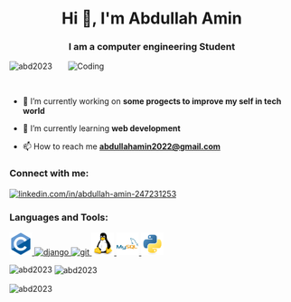 <h1 align="center">Hi 👋, I'm Abdullah Amin</h1>
<h3 align="center">I am a computer engineering Student</h3>
<img align="right" alt="Coding" width="400" src="https://drive.google.com/file/d/11kfV4a-uypwEqCr3Th-vMtfhZe1aTxUI/view?usp=share_link">

<p align="left"> <img src="https://komarev.com/ghpvc/?username=abd2023&label=Profile%20views&color=0e75b6&style=flat" alt="abd2023" /> </p>

<p align="left"> <a href="https://twitter.com/" target="blank"><img src="https://img.shields.io/twitter/follow/?logo=twitter&style=for-the-badge" alt="" /></a> </p>

- 🔭 I’m currently working on **some progects to improve my self in tech world**

- 🌱 I’m currently learning **web development**

- 📫 How to reach me **abdullahamin2022@gmail.com**

<h3 align="left">Connect with me:</h3>
<p align="left">
<a href="https://linkedin.com/in/linkedin.com/in/abdullah-amin-247231253" target="blank"><img align="center" src="https://raw.githubusercontent.com/rahuldkjain/github-profile-readme-generator/master/src/images/icons/Social/linked-in-alt.svg" alt="linkedin.com/in/abdullah-amin-247231253" height="30" width="40" /></a>
</p>

<h3 align="left">Languages and Tools:</h3>
<p align="left"> <a href="https://www.cprogramming.com/" target="_blank" rel="noreferrer"> <img src="https://raw.githubusercontent.com/devicons/devicon/master/icons/c/c-original.svg" alt="c" width="40" height="40"/> </a> <a href="https://www.djangoproject.com/" target="_blank" rel="noreferrer"> <img src="https://cdn.worldvectorlogo.com/logos/django.svg" alt="django" width="40" height="40"/> </a> <a href="https://git-scm.com/" target="_blank" rel="noreferrer"> <img src="https://www.vectorlogo.zone/logos/git-scm/git-scm-icon.svg" alt="git" width="40" height="40"/> </a> <a href="https://www.linux.org/" target="_blank" rel="noreferrer"> <img src="https://raw.githubusercontent.com/devicons/devicon/master/icons/linux/linux-original.svg" alt="linux" width="40" height="40"/> </a> <a href="https://www.mysql.com/" target="_blank" rel="noreferrer"> <img src="https://raw.githubusercontent.com/devicons/devicon/master/icons/mysql/mysql-original-wordmark.svg" alt="mysql" width="40" height="40"/> </a> <a href="https://www.python.org" target="_blank" rel="noreferrer"> <img src="https://raw.githubusercontent.com/devicons/devicon/master/icons/python/python-original.svg" alt="python" width="40" height="40"/> </a> </p>

<p><img align="left" src="https://github-readme-stats.vercel.app/api/top-langs?username=abd2023&show_icons=true&locale=en&layout=compact" alt="abd2023" /></p>

<p>&nbsp;<img align="center" src="https://github-readme-stats.vercel.app/api?username=abd2023&show_icons=true&locale=en" alt="abd2023" /></p>

<p><img align="center" src="https://github-readme-streak-stats.herokuapp.com/?user=abd2023&" alt="abd2023" /></p>
